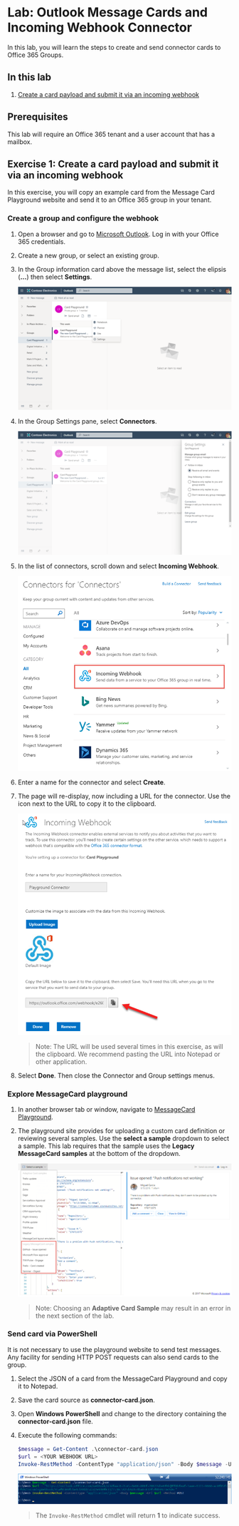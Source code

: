 # Lab: Outlook Message Cards and Incoming Webhook Connector

In this lab, you will learn the steps to create and send connector cards to Office 365 Groups.

## In this lab

1. [Create a card payload and submit it via an incoming webhook](#exercise1)

## Prerequisites

This lab will require an Office 365 tenant and a user account that has a mailbox.

<a name="exercise1"></a>

## Exercise 1: Create a card payload and submit it via an incoming webhook

In this exercise, you will copy an example card from the Message Card Playground website and send it to an Office 365 group in your tenant.

### Create a group and configure the webhook

1. Open a browser and go to [Microsoft Outlook](https://outlook.office.com). Log in with your Office 365 credentials.

1. Create a new group, or select an existing group.

1. In the Group information card above the message list, select the elipsis (**...**) then select **Settings**.

    ![Screenshot of Outlook.com Group inbox, showing the group card settings menu](Images/Exercise1-01.png)

1. In the Group Settings pane, select **Connectors**.

    ![Screenshot of group settings menu](Images/Exercise1-02.png)

1. In the list of connectors, scroll down and select **Incoming Webhook**.

    ![Screenshot of list of Connectors with incoming webhook highlighted](Images/Exercise1-03.png)

1. Enter a name for the connector and select **Create**.

1. The page will re-display, now including a URL for the connector. Use the icon next to the URL to copy it to the clipboard.

    ![Screenshot of incoming webhook with URL](Images/Exercise1-04.png)

    > Note: The URL will be used several times in this exercise, as will the clipboard. We recommend pasting the URL into Notepad or other application.

1. Select **Done**. Then close the Connector and Group settings menus.

### Explore MessageCard playground

1. In another browser tab or window, navigate to [MessageCard Playground](https://messagecardplayground.azurewebsites.net).

1. The playground site provides for uploading a custom card definition or reviewing several samples. Use the **select a sample** dropdown to select a sample. This lab requires that the sample uses the **Legacy MessageCard samples** at the bottom of the dropdown.

    ![Screenshot of message card sample](Images/Exercise1-05.png)

    > Note: Choosing an **Adaptive Card Sample** may result in an error in the next section of the lab.

### Send card via PowerShell

It is not necessary to use the playground website to send test messages. Any facility for sending HTTP POST requests can also send cards to the group.

1. Select the JSON of a card from the MessageCard Playground and copy it to Notepad.
1. Save the card source as **connector-card.json**.
1. Open **Windows PowerShell** and change to the directory containing the **connector-card.json** file.
1. Execute the following commands:

    ```powershell
    $message = Get-Content .\connector-card.json
    $url = <YOUR WEBHOOK URL>
    Invoke-RestMethod -ContentType "application/json" -Body $message -Uri $url -Method Post
    ```

    ![Screenshot of PowerShell command](Images/Exercise1-06.png)

    > The `Invoke-RestMethod` cmdlet will return **1** to indicate success.

